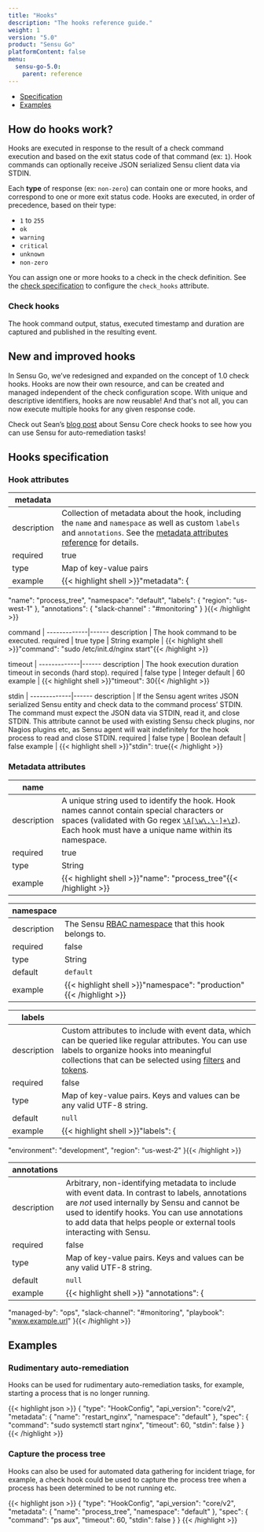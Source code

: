 ```yaml
---
title: "Hooks"
description: "The hooks reference guide."
weight: 1
version: "5.0"
product: "Sensu Go"
platformContent: false
menu:
  sensu-go-5.0:
    parent: reference
---
```


- [Specification](#hooks-specification)
- [Examples](#examples)

## How do hooks work?

Hooks are executed in response to the result of a check command execution
and based on the exit status code of that command (ex: `1`).
Hook commands can optionally receive JSON serialized Sensu client data via
STDIN.

Each **type** of response (ex: `non-zero`) can contain one or more hooks, and
correspond to one or more exit status code. Hooks are executed, in order of
precedence, based on their type:

* `1` to `255`
* `ok`
* `warning`
* `critical`
* `unknown`
* `non-zero`

You can assign one or more hooks to a check in the check definition.
See the [check specification][6] to configure the `check_hooks` attribute.

### Check hooks

The hook command output, status, executed timestamp and duration are captured
and published in the resulting event. 

## New and improved hooks

In Sensu Go, we’ve redesigned and expanded on the concept of 1.0 check hooks.
Hooks are now their own resource, and can be created and managed independent of
the check configuration scope. With unique and descriptive identifiers, hooks
are now reusable! And that's not all, you can now execute multiple hooks for any
given response code.

Check out Sean’s [blog post][1] about Sensu Core check hooks to see how you can use
Sensu for auto-remediation tasks!

## Hooks specification

### Hook attributes

|metadata    |      |
-------------|------
description  | Collection of metadata about the hook, including the `name` and `namespace` as well as custom `labels` and `annotations`. See the [metadata attributes reference][2] for details.
required     | true
type         | Map of key-value pairs
example      | {{< highlight shell >}}"metadata": {
  "name": "process_tree",
  "namespace": "default",
  "labels": {
    "region": "us-west-1"
  },
  "annotations": {
    "slack-channel" : "#monitoring"
  }
}{{< /highlight >}}

command      | 
-------------|------
description  | The hook command to be executed.
required     | true
type         | String
example      | {{< highlight shell >}}"command": "sudo /etc/init.d/nginx start"{{< /highlight >}}

timeout      | 
-------------|------
description  | The hook execution duration timeout in seconds (hard stop).
required     | false
type         | Integer
default      | 60
example      | {{< highlight shell >}}"timeout": 30{{< /highlight >}}

stdin        | 
-------------|------
description  | If the Sensu agent writes JSON serialized Sensu entity and check data to the command process’ STDIN. The command must expect the JSON data via STDIN, read it, and close STDIN. This attribute cannot be used with existing Sensu check plugins, nor Nagios plugins etc, as Sensu agent will wait indefinitely for the hook process to read and close STDIN.
required     | false
type         | Boolean
default      | false
example      | {{< highlight shell >}}"stdin": true{{< /highlight >}}

### Metadata attributes

| name       |      |
-------------|------
description  | A unique string used to identify the hook. Hook names cannot contain special characters or spaces (validated with Go regex [`\A[\w\.\-]+\z`](https://regex101.com/r/zo9mQU/2)). Each hook must have a unique name within its namespace.
required     | true
type         | String
example      | {{< highlight shell >}}"name": "process_tree"{{< /highlight >}}

| namespace  |      |
-------------|------
description  | The Sensu [RBAC namespace][3] that this hook belongs to.
required     | false
type         | String
default      | `default`
example      | {{< highlight shell >}}"namespace": "production"{{< /highlight >}}

| labels     |      |
-------------|------
description  | Custom attributes to include with event data, which can be queried like regular attributes. You can use labels to organize hooks into meaningful collections that can be selected using [filters][4] and [tokens][5].
required     | false
type         | Map of key-value pairs. Keys and values can be any valid UTF-8 string.
default      | `null`
example      | {{< highlight shell >}}"labels": {
  "environment": "development",
  "region": "us-west-2"
}{{< /highlight >}}

| annotations |     |
-------------|------
description  | Arbitrary, non-identifying metadata to include with event data. In contrast to labels, annotations are _not_ used internally by Sensu and cannot be used to identify hooks. You can use annotations to add data that helps people or external tools interacting with Sensu.
required     | false
type         | Map of key-value pairs. Keys and values can be any valid UTF-8 string.
default      | `null`
example      | {{< highlight shell >}} "annotations": {
  "managed-by": "ops",
  "slack-channel": "#monitoring",
  "playbook": "www.example.url"
}{{< /highlight >}}

## Examples

### Rudimentary auto-remediation

Hooks can be used for rudimentary auto-remediation tasks, for example, starting
a process that is no longer running.

{{< highlight json >}}
{
  "type": "HookConfig",
  "api_version": "core/v2",
  "metadata": {
    "name": "restart_nginx",
    "namespace": "default"
  },
  "spec": {
    "command": "sudo systemctl start nginx",
    "timeout": 60,
    "stdin": false
  }
}
{{< /highlight >}}

### Capture the process tree

Hooks can also be used for automated data gathering for incident triage, for
example, a check hook could be used to capture the process tree when a process
has been determined to be not running etc.

{{< highlight json >}}
{
  "type": "HookConfig",
  "api_version": "core/v2",
  "metadata": {
    "name": "process_tree",
    "namespace": "default"
  },
  "spec": {
    "command": "ps aux",
    "timeout": 60,
    "stdin": false
  }
}
{{< /highlight >}}

[1]: https://blog.sensuapp.org/using-check-hooks-a739a362961f
[2]: #metadata-attributes
[3]: ../rbac#namespaces
[4]: ../filters
[5]: ../tokens
[6]: ../checks#check-attributes
